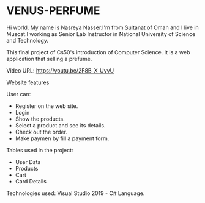 # VENUS-PERFUME

Hi world. My name is Nasreya Nasser.I'm from Sultanat of Oman and I live in Muscat.I working as Senior Lab Instructor in National University of Science and Technology.

This final project of Cs50's introduction of Computer Science. It is a web application
that selling a prefume. 

Video URL: https://youtu.be/2F8B_X_UvvU


Website features

User can:
* Register on the web site.
* Login 
* Show the products.
* Select a product and see its details.
* Check out the order.
* Make paymen by fill a payment form.

Tables used in the project:
* User Data
* Products
* Cart
* Card Details

Technologies used:
Visual Studio 2019 - C# Language.



